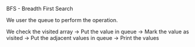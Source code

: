 BFS - Breadth First Search

We user the queue to perform the operation.

We check the visited array -> Put the value in queue -> Mark the value as visited -> Put the adjacent values in queue -> Print the values

